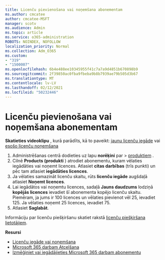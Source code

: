 ```yaml
---
title: Licenču pievienošana vai noņemšana abonementam
ms.author: cmcatee
author: cmcatee-MSFT
manager: scotv
ms.audience: Admin
ms.topic: article
ms.service: o365-administration
ROBOTS: NOINDEX, NOFOLLOW
localization_priority: Normal
ms.collection: Adm_O365
ms.custom:
- "319"
- "1500007"
ms.openlocfilehash: 6b4e488ee10345955f41c7a7a9d4851b670898b9
ms.sourcegitcommit: 2f39850ac0fba9fbeba9b8b7939ae79b505d3b67
ms.translationtype: MT
ms.contentlocale: lv-LV
ms.lasthandoff: 02/12/2021
ms.locfileid: "50232446"
---
```

# <a name="add-or-remove-licenses-for-your-subscription"></a>Licenču pievienošana vai noņemšana abonementam

**Skatieties videoklipu** , kurā parādīts, kā to paveikt: [jaunu licenču iegāde](https://go.microsoft.com/fwlink/p/?linkid=2154857) vai [esošo licenču noņemšana](https://go.microsoft.com/fwlink/p/?linkid=2154938)

1. Administrēšanas centrā dodieties uz lapu **norēķini** par  >  [produktiem](https://go.microsoft.com/fwlink/p/?linkid=842054) .
2. Cilnē **Products (produkti** ) atrodiet abonementu, kuram vēlaties iegādāties vai noņemt licences. Atlasiet **citas darbības** (trīs punkti) un pēc tam atlasiet **iegādāties licences**.
3. Ja vēlaties samazināt licenču skaitu, rūts **licenču iegāde** augšdaļā atlasiet **Noņemt licences**.
4. Lai iegādātos vai noņemtu licences, sadaļā **Jauns daudzums** lodziņā **kopējās licences** ievadiet šī abonementa kopējo licenču skaitu. Piemēram, ja jums ir 100 licences un vēlaties pievienot vēl 25, ievadiet 125. Ja vēlaties noņemt 25 licences, ievadiet 75.
5. Atlasiet **Saglabāt**.

Informāciju par licenču piešķiršanu skatiet rakstā [licenču piešķiršana lietotājiem](https://docs.microsoft.com/microsoft-365/admin/manage/assign-licenses-to-users).

**Resursi**
  
- [Licenču iegāde vai noņemšana](https://docs.microsoft.com/microsoft-365/commerce/licenses/buy-licenses)
- [Microsoft 365 darbam Atcelšana](https://docs.microsoft.com/microsoft-365/commerce/subscriptions/cancel-your-subscription)
- [Izmēģiniet vai iegādājieties Microsoft 365 darbam abonementu](https://docs.microsoft.com/microsoft-365/commerce/try-or-buy-microsoft-365)